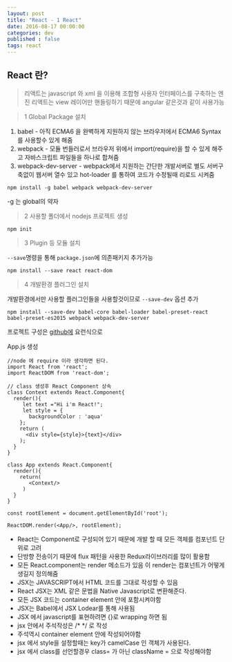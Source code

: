 ```yaml
---
layout: post
title: "React - 1 React"
date: 2016-08-17 00:00:00
categories: dev
published : false
tags: react
---
```


## React 란?
> 리액트는 javascript 와 xml 을 이용해 조합형 사용자 인터페이스를 구축하는 엔진
  리액트는 view 레이어만 핸들링하기 때문에 angular 같은것과 같이 사용가능




>1 Global Package 설치

1. babel - 아직 ECMA6 을 완벽하게 지원하지 않는 브라우저에서 ECMA6 Syntax 를 사용할수 있게 해줌
2. webpack - 모듈 번들러로서 브라우저 위에서 import(require)을 할 수 있게 해주고 자바스크립트 파일들을 하나로 합쳐줌 
3. webpack-dev-server - webpack에서 지원하는 간단한 개발서버로 별도 서버구축없이 웹서버 열수 있고 hot-loader 를 통하여 코드가 수정될때 리로드 시켜줌

```
npm install -g babel webpack webpack-dev-server
```
-g 는 global의 약자

>2 사용할 폴더에서 nodejs 프로젝트 생성

```
npm init
```

>3 Plugin 등 모듈 설치

`--save`명령을 통해 `package.json`에 의존패키지 추가가능
```
npm install --save react react-dom
```

>4 개발환경 플러그인 설치

개발환경에서만 사용할 플러그인들을 사용할것이므로 `--save-dev` 옵션 추가

```
npm install --save-dev babel-core babel-loader babel-preset-react babel-preset-es2015 webpack webpack-dev-server
```
프로젝트 구성은 [github에](https://github.com/ParkChong/study-javascript/tree/master/react) 요런식으로


App.js 생성

```
//node 에 require 이라 생각하면 된다.
import React from 'react';
import ReactDOM from 'react-dom';

// class 생성후 React Component 상속
class Context extends React.Component{
  render(){
     let text ="Hi i'm React!"; 
     let style = {
       backgroundColor : 'aqua'
    };
    return (
      <div style={style}>{text}</div>
    );
  }
}

class App extends React.Component{
  render(){
  	return(
	   <Context/>
	 )
  }
}

const rootElement = document.getElementById('root');

ReactDOM.render(<App/>, rootElement);

```

- React는 Component로 구성되어 있기 때문에 개발 할 때 모든 객체를 컴포넌트 단위로 고려
- 단방향 전송이기 때문에 flux 패턴을 사용한 Redux라이브러리를 많이 활용함
- 모든 React.component는 render 메소드가 있음 이 render는 컴포넌트가 어떻게 생길지 정의해줌
- JSX는 JAVASCRIPT에서 HTML 코드를 그대로 작성할 수 있음
- React JSX는 XML 같은 문법을 Native Javascript로 변환해준다.
- 모든 JSX 코드는 container element 안에 포함시켜야함
- JSX는 Babel에서 JSX Lodear를 통해 사용됨
- JSX 에서 javascript를 표현하려면 {}로 wrapping  하면 됨
- jsx 안에서 주석작성은  /* */ 로 작성
- 주석역시 container element 안에 작성되어야함 
- jsx 에서 style을 설정할때는 key가 camelCase 인 객체가 사용된다.
- jsx 에서 class를 선언할경우 class= 가 아닌 className = 으로 작성해야함